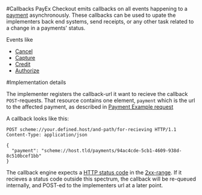 #Callbacks
PayEx Checkout emits callbacks on all events happening to a [payment](payment) asynchronously. These callbacks can be used to upate the implementers back end systems, send receipts, or any other task related to a change in a payments' status.

Events like

 * [Cancel](transaction/#cancel)
 * [Capture](transaction/#capture)
 * [Credit](transaction/#credit)
 * [Authorize](transaction/#authorize)

#Implementation details

The implementer registers the callback-url it want to recieve the callback `POST`-requests.
That resource contains one element, `payment` which is the url to the affected payment, as described in [Payment Example request](payment/#example)

A callback looks like this:

```HTTP
POST scheme://your.defined.host/and-path/for-recieving HTTP/1.1
Content-Type: application/json

{  
  "payment": "scheme://host.tld/payments/94ac4cde-5cb1-4609-938d-8c510bcef1bb"  
}
```

The callback engine expects a [HTTP status code](https://en.wikipedia.org/wiki/Hypertext_Transfer_Protocol#Status_codes) in the [2xx-range](https://www.w3.org/Protocols/rfc2616/rfc2616-sec10.html#sec10.2).
If it recieves a status code outside this spectrum, the callback will be re-queued internally, and POST-ed to the implementers url at a later point.
